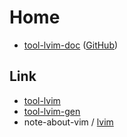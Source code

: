 
# Home

* [tool-lvim-doc](https://samwhelp.github.io/tool-lvim-doc/) ([GitHub](https://github.com/samwhelp/tool-lvim-doc))


## Link

* [tool-lvim](https://github.com/samwhelp/tool-lvim)
* [tool-lvim-gen](https://github.com/samwhelp/tool-lvim-gen)
* note-about-vim / [lvim](https://samwhelp.github.io/note-about-vim/read/project/lvim.html)
